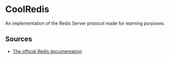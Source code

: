 # CoolRedis

An implementation of the Redis Server protocol made for learning purposes.

## Sources
- [The official Redis documentation](https://redis.io/docs/reference/protocol-spec/#resp-protocol-description)
